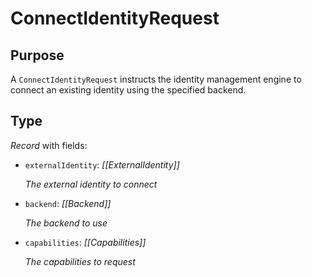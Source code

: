 # ConnectIdentityRequest

## Purpose

<!-- --8<-- [start:purpose] -->
A `ConnectIdentityRequest` instructs the identity management engine to connect an existing identity using the specified backend.
<!-- --8<-- [end:purpose] -->

## Type

<!-- --8<-- [start:type] -->
<div class="type" markdown>

*Record* with fields:

- `externalIdentity`: *[[ExternalIdentity]]*

  *The external identity to connect*
- `backend`: *[[Backend]]*

  *The backend to use*

- `capabilities`: *[[Capabilities]]*

  *The capabilities to request*
</div>
<!-- --8<-- [end:type] -->
